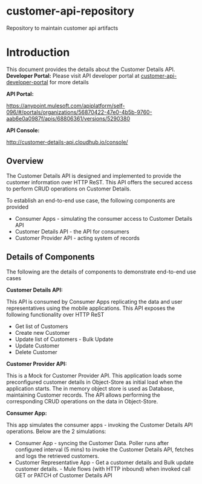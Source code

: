 # customer-api-repository
Repository to maintain customer api artifacts


Introduction
============

This document provides the details about the Customer Details API. 
**Developer Portal:** Please visit API developer portal at  [customer-api-developer-portal](https://anypoint.mulesoft.com/apiplatform/self-096/#/portals/organizations/56870422-47e0-4b5b-9760-aab6e0a0987f/apis/68806361/versions/5290380) for more details

**API Portal:**  

https://anypoint.mulesoft.com/apiplatform/self-096/#/portals/organizations/56870422-47e0-4b5b-9760-aab6e0a0987f/apis/68806361/versions/5290380

**API Console:**  

http://customer-details-api.cloudhub.io/console/

Overview
--------

The Customer Details API is designed and implemented to provide the customer information over HTTP ReST. This API offers the secured access to perform CRUD operations on Customer Details.

To establish an end-to-end use case, the following components are provided

-   Consumer Apps - simulating the consumer access to Customer Details API
-   Customer Details API - the API for consumers
-   Customer Provider API - acting system of records

Details of Components
---------------------

The following are the details of components to demonstrate end-to-end use cases

**Customer Details API:**

This API is consumed by Consumer Apps replicating the data and user representatives using the mobile applications. This API exposes the following functionality over HTTP ReST
- Get list of Customers
- Create new Customer
- Update list of Customers - Bulk Update
- Update Customer
- Delete Customer

**Customer Provider API:**

This is a Mock for Customer Provider API. This application loads some preconfigured customer details in Object-Store as initial load when the application starts.
The in memory object store is used as Database, maintaining Customer records.
The API allows performing the corresponding CRUD operations on the data in Object-Store.

**Consumer App:**

This app simulates the consumer apps - invoking the Customer Details API operations. Below are the 2 simulations:
- Consumer App - syncing the Customer Data. Poller runs after configured interval (5 mins) to invoke the Customer Details API, fetches and logs the retrieved customers.
- Customer Representative App - Get a customer details and Bulk update customer details. - Mule flows (with HTTP inbound) when invoked call GET or PATCH of Customer Details API
